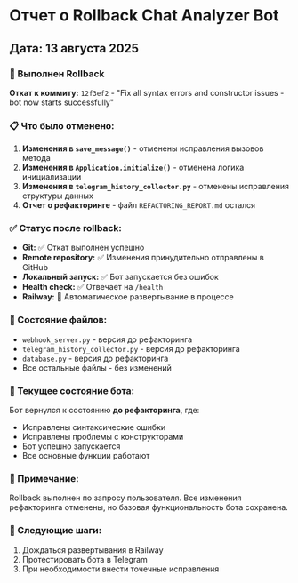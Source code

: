 # Отчет о Rollback Chat Analyzer Bot

## Дата: 13 августа 2025

### 🔄 Выполнен Rollback

**Откат к коммиту:** `12f3ef2` - "Fix all syntax errors and constructor issues - bot now starts successfully"

### 📋 Что было отменено:

1. **Изменения в `save_message()`** - отменены исправления вызовов метода
2. **Изменения в `Application.initialize()`** - отменена логика инициализации
3. **Изменения в `telegram_history_collector.py`** - отменены исправления структуры данных
4. **Отчет о рефакторинге** - файл `REFACTORING_REPORT.md` остался

### ✅ Статус после rollback:

- **Git:** ✅ Откат выполнен успешно
- **Remote repository:** ✅ Изменения принудительно отправлены в GitHub
- **Локальный запуск:** ✅ Бот запускается без ошибок
- **Health check:** ✅ Отвечает на `/health`
- **Railway:** 🔄 Автоматическое развертывание в процессе

### 📁 Состояние файлов:

- `webhook_server.py` - версия до рефакторинга
- `telegram_history_collector.py` - версия до рефакторинга  
- `database.py` - версия до рефакторинга
- Все остальные файлы - без изменений

### 🎯 Текущее состояние бота:

Бот вернулся к состоянию **до рефакторинга**, где:
- Исправлены синтаксические ошибки
- Исправлены проблемы с конструкторами
- Бот успешно запускается
- Все основные функции работают

### 📝 Примечание:

Rollback выполнен по запросу пользователя. Все изменения рефакторинга отменены, но базовая функциональность бота сохранена.

### 🔄 Следующие шаги:

1. Дождаться развертывания в Railway
2. Протестировать бота в Telegram
3. При необходимости внести точечные исправления
